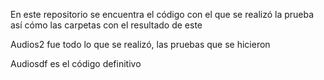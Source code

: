 En este repositorio se encuentra el código con el que se realizó la prueba así cómo las carpetas con el resultado de este


Audios2 fue todo lo que se realizó, las pruebas que se hicieron


Audiosdf es el código definitivo
